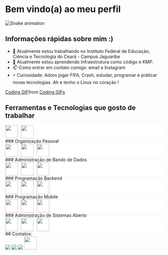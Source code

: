 # Bem vindo(a) ao meu perfil
![Snake animation](https://github.com/mariannyfidelissm/mariannyfidelissm/blob/output/github-contribution-grid-snake.svg)

<!--**mariannyfidelissm/mariannyfidelissm** é um repositório ✨ _especial_ ✨ porque seu `README.md` (este arquivo) aparece em seu perfil GitHub.
<div class="tenor-gif-embed" data-postid="25183725" data-share-method="host" data-aspect-ratio="1.77778" data-width="100%"><a href="https://tenor.com/view/coding-gif-25183725">Coding GIF</a>from <a href="https://tenor.com/search/coding-gifs">Coding GIFs</a></div> <script type="text/javascript" async src="https://tenor.com/embed.js"></script>
-->

## Informações rápidas sobre mim :)
- 🔭 Atualmente estou trabalhando no Instituto Federal de Educação, Ciência e Tecnologia do Ceará - Campus Jaguaribe
- 🌱 Atualmente estou aprendendo Infraestrutura como código e KMP.
- 📫 Como entrar em contato comigo: email e Instagram
- ⚡ Curiosidade: Adoro jogar FIFA, Crash, estudar, programar e práticar novas tecnologias. Ah e tenho o Linux no coração !

<div class="tenor-gif-embed" data-postid="25183725" data-share-method="host" data-aspect-ratio="1.77778" data-width="100%">
  <a href="https://tenor.com/view/coding-gif-25183725">Coding GIF</a>from <a href="https://tenor.com/search/coding-gifs">Coding GIFs</a>
</div> <script type="text/javascript" async src="https://tenor.com/embed.js"></script>

## Ferramentas e Tecnologias que gosto de trabalhar
   <div class="container"style="background-color: white; display: flex; gap: 10px;">
     <img loading="lazy" src="https://cdn.jsdelivr.net/gh/devicons/devicon/icons/linux/linux-original.svg" width="40" height="40"/>
     <img src="https://cdn.jsdelivr.net/gh/devicons/devicon@latest/icons/docker/docker-original.svg" height=42 width=40/>
   </div>       
### Organização Pessoal
   <div class="container"style="background-color: white; display: flex; gap: 10px;">
     <img src="https://cdn.jsdelivr.net/gh/devicons/devicon@latest/icons/notion/notion-original.svg" height=42 width=40/>
     <img src="https://cdn.jsdelivr.net/gh/devicons/devicon@latest/icons/vscode/vscode-original.svg" height=42 width=40 />
     <img loading="lazy" src="https://cdn.jsdelivr.net/gh/devicons/devicon/icons/git/git-original.svg" width="40" height="40"/>
   </div>               
### Administração de Bando de Dados
   <div class="container" style="background-color: white; display: flex; gap: 10px;">
     <img src="https://cdn.jsdelivr.net/gh/devicons/devicon@latest/icons/dbeaver/dbeaver-original.svg" height=42 width=40/>
     <img src="https://cdn.jsdelivr.net/gh/devicons/devicon@latest/icons/mysql/mysql-original-wordmark.svg" height=42 width=40/>
     <img src="https://cdn.jsdelivr.net/gh/devicons/devicon@latest/icons/postgresql/postgresql-original.svg" height=42 width=40/>
   </div>
### Programação Backend
   <div class="container" style="background-color: white; display: flex; gap: 10px;">
     <img src="https://cdn.jsdelivr.net/gh/devicons/devicon@latest/icons/nodejs/nodejs-plain-wordmark.svg" height=42 width=40/>
     <img src="https://cdn.jsdelivr.net/gh/devicons/devicon@latest/icons/nginx/nginx-original.svg" height=42 width=40/>
     <img src="https://cdn.jsdelivr.net/gh/devicons/devicon@latest/icons/express/express-original.svg" height=42 width=40/>
   </div>
### Programação Mobile
   <div class="container" style="background-color: white; display: flex; gap: 10px;">
     <img src="https://cdn.jsdelivr.net/gh/devicons/devicon@latest/icons/dart/dart-original-wordmark.svg" height=42 width=40/>
     <img src="https://cdn.jsdelivr.net/gh/devicons/devicon@latest/icons/flutter/flutter-plain.svg" height=42 width=40/>
     <img src="https://cdn.jsdelivr.net/gh/devicons/devicon@latest/icons/androidstudio/androidstudio-original-wordmark.svg" height=42 width=40/>
   </div>
### Administração de Sistemas Aberto
<div class="container" style="background-color: white; display: flex; gap: 10px;">
  <img src="https://cdn.jsdelivr.net/gh/devicons/devicon@latest/icons/bash/bash-original.svg" height=42 width=40/>
  <img src="https://cdn.jsdelivr.net/gh/devicons/devicon@latest/icons/debian/debian-original-wordmark.svg" height=42 width=40/>
  <img src="https://cdn.jsdelivr.net/gh/devicons/devicon@latest/icons/docker/docker-original.svg" height=42 width=40/>
</div>
## Contatos:
<div>
<!-- <a href="https://www.youtube.com/seu-canal-youtube-aqui" target="_blank"><img loading="lazy" src="https://img.shields.io/badge/YouTube-FF0000?style=for-the-badge&logo=youtube&logoColor=white" target="_blank"></a>-->
  <a href="https://instagram.com/mariannyfidelis" target="_blank"><img loading="lazy" src="https://img.shields.io/badge/-Instagram-%23E4405F?style=for-the-badge&logo=instagram&logoColor=white" target="_blank"></a>
  <a href = "mailto:marianny.fidelis@ifce.edu.br"><img loading="lazy" src="https://img.shields.io/badge/Gmail-D14836?style=for-the-badge&logo=gmail&logoColor=white" target="_blank"></a>
  <a href="https://www.linkedin.com/in/marianny-fidelis-1a551132/" target="_blank"><img loading="lazy" src="https://img.shields.io/badge/-LinkedIn-%230077B5?style=for-the-badge&logo=linkedin&logoColor=white" target="_blank"></a>   
  <a href="https://www.linkedin.com/in/mariannyfidelis" target="_blank"> <img loading="lazy" src="https://cdn.jsdelivr.net/gh/devicons/devicon@latest/icons/facebook/facebook-original.svg" target="_blank" height=42 width=40/></a>
</div>

